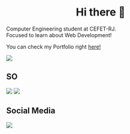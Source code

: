 <h1 align="center">Hi there 👋</h1>

<p>
  Computer Engineering student at CEFET-RJ. <br>
  Focused to learn about Web Development!
</p>
<p>
  You can check my Portfolio right <a href="https://pedrotesch.netlify.app" target="_blank">here!</a>
</p>
<p >
  <img src="https://github-readme-stats.vercel.app/api/top-langs/?username=SrTesch&layout=compact&theme=gruvbox">
</p>
 
<h2 >SO</h2>
<p >
  <img src="https://img.shields.io/badge/Linux-FCC624?style=for-the-badge&logo=linux&logoColor=black">
  <img src="https://img.shields.io/badge/Arch%20Linux-grey?style=for-the-badge&logo=archlinux">
</p>

<h2 >Social Media</h2>
<p >
  <a href="https://www.linkedin.com/in/pedro-tesch/" target="_blank"><img src="https://img.shields.io/badge/LinkedIn-0077B5?style=for-the-badge&logo=linkedin&logoColor=white"></a>
</p>
